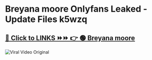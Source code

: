 
 # Breyana moore Onlyfans Leaked - Update Files k5wzq

## <h2><a href="https://clipsfans.com/Breyana_moore&ref=git">🔗 Click to LINKS ⏩⏩ 👉 🟢 Breyana moore </a></h2>

<a href="https://clipsfans.com/Breyana_moore&ref=git" rel="nofollow" data-target="animated-image.originalLink"><img src="https://i.ibb.co.com/xMMVF88/686577567.gif" alt="Viral Video Original" style="max-width: 100%; display: inline-block;" data-target="animated-image.originalImage"></a>

